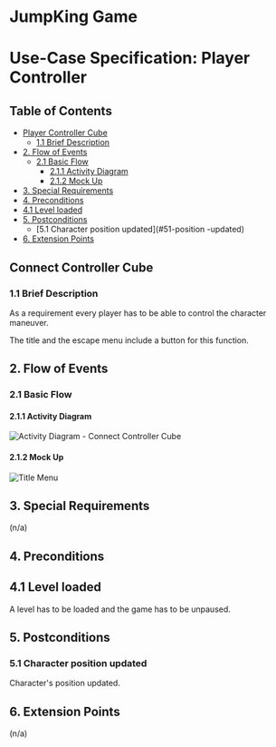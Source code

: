 # JumpKing Game <!-- omit in toc -->

# Use-Case Specification: Player Controller  <!-- omit in toc -->

## Table of Contents <!-- omit in toc -->
- [Player Controller Cube](#connect-controller-cube)
  - [1.1 Brief Description](#11-brief-description)
- [2. Flow of Events](#2-flow-of-events)
  - [2.1 Basic Flow](#21-basic-flow)
    - [2.1.1 Activity Diagram](#211-activity-diagram)
    - [2.1.2 Mock Up](#212-mock-up)
- [3. Special Requirements](#3-special-requirements)
- [4. Preconditions](#4-preconditions)
- [4.1 Level loaded](#41-level-loaded-visible)
- [5. Postconditions](#5-postconditions)
  - [5.1 Character position updated](#51-position -updated)
- [6. Extension Points](#6-extension-points)


## Connect Controller Cube

### 1.1 Brief Description
As a requirement every player has to be able to control the character maneuver.

The title and the escape menu include a button for this function.
## 2. Flow of Events

### 2.1 Basic Flow

#### 2.1.1 Activity Diagram

![Activity Diagram - Connect Controller Cube](./AD_ConnectCube.svg)

#### 2.1.2 Mock Up

![Title Menu](../../images/TitleMenu.gif)

## 3. Special Requirements

(n/a)

## 4. Preconditions

## 4.1 Level loaded
A level has to be loaded and the game has to be unpaused.

## 5. Postconditions

### 5.1 Character position updated
Character's position updated.


## 6. Extension Points

(n/a)
